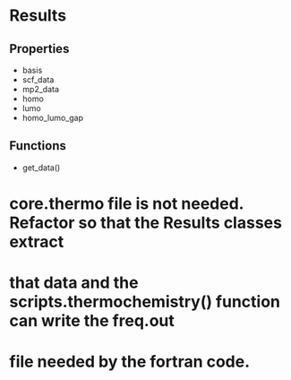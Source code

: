# Results
 
## Properties

- basis
- scf_data
- mp2_data
- homo
- lumo
- homo_lumo_gap

## Functions

- get_data()


# core.thermo file is not needed. Refactor so that the Results classes extract
# that data and the scripts.thermochemistry() function can write the freq.out
# file needed by the fortran code.
